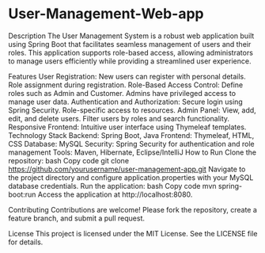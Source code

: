 # User-Management-Web-app
Description
The User Management System is a robust web application built using Spring Boot that facilitates seamless management of users and their roles. This application supports role-based access, allowing administrators to manage users efficiently while providing a streamlined user experience.

Features
User Registration:
New users can register with personal details.
Role assignment during registration.
Role-Based Access Control:
Define roles such as Admin and Customer.
Admins have privileged access to manage user data.
Authentication and Authorization:
Secure login using Spring Security.
Role-specific access to resources.
Admin Panel:
View, add, edit, and delete users.
Filter users by roles and search functionality.
Responsive Frontend:
Intuitive user interface using Thymeleaf templates.
Technology Stack
Backend: Spring Boot, Java
Frontend: Thymeleaf, HTML, CSS
Database: MySQL
Security: Spring Security for authentication and role management
Tools: Maven, Hibernate, Eclipse/IntelliJ
How to Run
Clone the repository:
bash
Copy code
git clone https://github.com/yourusername/user-management-app.git
Navigate to the project directory and configure application.properties with your MySQL database credentials.
Run the application:
bash
Copy code
mvn spring-boot:run
Access the application at http://localhost:8080.

Contributing
Contributions are welcome! Please fork the repository, create a feature branch, and submit a pull request.

License
This project is licensed under the MIT License. See the LICENSE file for details.
